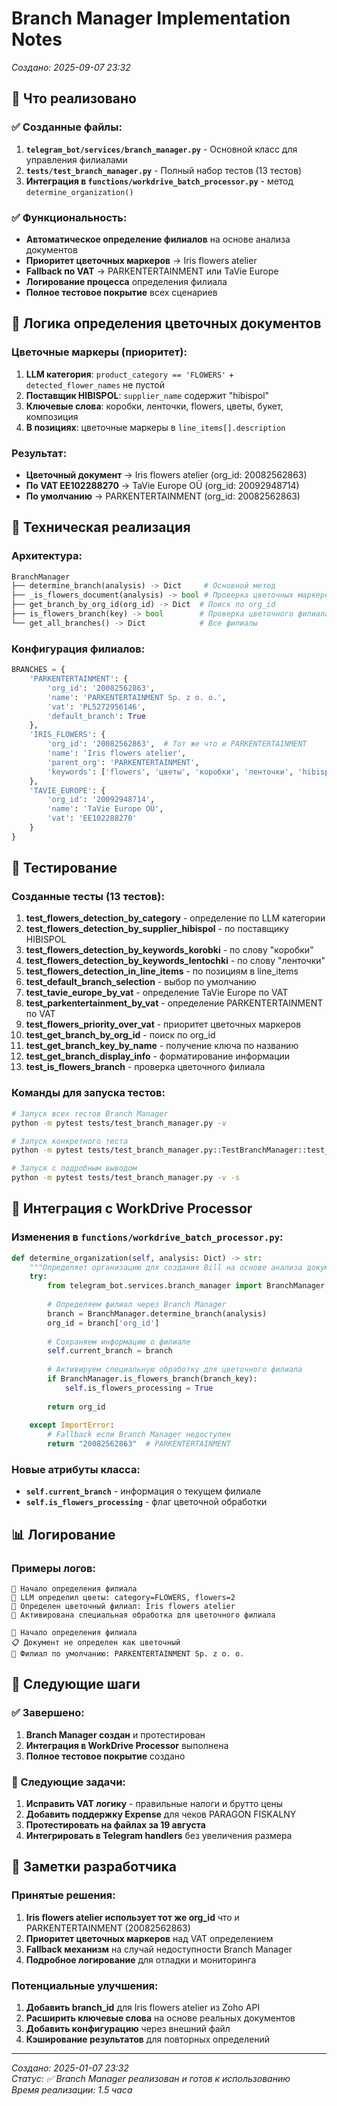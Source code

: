 # Branch Manager Implementation Notes
*Создано: 2025-09-07 23:32*

## 🎯 Что реализовано

### ✅ Созданные файлы:
1. **`telegram_bot/services/branch_manager.py`** - Основной класс для управления филиалами
2. **`tests/test_branch_manager.py`** - Полный набор тестов (13 тестов)
3. **Интеграция в `functions/workdrive_batch_processor.py`** - метод `determine_organization()`

### ✅ Функциональность:
- **Автоматическое определение филиалов** на основе анализа документов
- **Приоритет цветочных маркеров** → Iris flowers atelier
- **Fallback по VAT** → PARKENTERTAINMENT или TaVie Europe
- **Логирование процесса** определения филиала
- **Полное тестовое покрытие** всех сценариев

## 🌸 Логика определения цветочных документов

### Цветочные маркеры (приоритет):
1. **LLM категория**: `product_category == 'FLOWERS'` + `detected_flower_names` не пустой
2. **Поставщик HIBISPOL**: `supplier_name` содержит "hibispol"
3. **Ключевые слова**: коробки, ленточки, flowers, цветы, букет, композиция
4. **В позициях**: цветочные маркеры в `line_items[].description`

### Результат:
- **Цветочный документ** → Iris flowers atelier (org_id: 20082562863)
- **По VAT EE102288270** → TaVie Europe OÜ (org_id: 20092948714)  
- **По умолчанию** → PARKENTERTAINMENT (org_id: 20082562863)

## 🔧 Техническая реализация

### Архитектура:
```python
BranchManager
├── determine_branch(analysis) -> Dict     # Основной метод
├── _is_flowers_document(analysis) -> bool # Проверка цветочных маркеров
├── get_branch_by_org_id(org_id) -> Dict  # Поиск по org_id
├── is_flowers_branch(key) -> bool        # Проверка цветочного филиала
└── get_all_branches() -> Dict            # Все филиалы
```

### Конфигурация филиалов:
```python
BRANCHES = {
    'PARKENTERTAINMENT': {
        'org_id': '20082562863',
        'name': 'PARKENTERTAINMENT Sp. z o. o.',
        'vat': 'PL5272956146',
        'default_branch': True
    },
    'IRIS_FLOWERS': {
        'org_id': '20082562863',  # Тот же что и PARKENTERTAINMENT
        'name': 'Iris flowers atelier',
        'parent_org': 'PARKENTERTAINMENT',
        'keywords': ['flowers', 'цветы', 'коробки', 'ленточки', 'hibispol']
    },
    'TAVIE_EUROPE': {
        'org_id': '20092948714',
        'name': 'TaVie Europe OÜ',
        'vat': 'EE102288270'
    }
}
```

## 🧪 Тестирование

### Созданные тесты (13 тестов):
1. **test_flowers_detection_by_category** - определение по LLM категории
2. **test_flowers_detection_by_supplier_hibispol** - по поставщику HIBISPOL
3. **test_flowers_detection_by_keywords_korobki** - по слову "коробки"
4. **test_flowers_detection_by_keywords_lentochki** - по слову "ленточки"
5. **test_flowers_detection_in_line_items** - по позициям в line_items
6. **test_default_branch_selection** - выбор по умолчанию
7. **test_tavie_europe_by_vat** - определение TaVie Europe по VAT
8. **test_parkentertainment_by_vat** - определение PARKENTERTAINMENT по VAT
9. **test_flowers_priority_over_vat** - приоритет цветочных маркеров
10. **test_get_branch_by_org_id** - поиск по org_id
11. **test_get_branch_key_by_name** - получение ключа по названию
12. **test_get_branch_display_info** - форматирование информации
13. **test_is_flowers_branch** - проверка цветочного филиала

### Команды для запуска тестов:
```bash
# Запуск всех тестов Branch Manager
python -m pytest tests/test_branch_manager.py -v

# Запуск конкретного теста
python -m pytest tests/test_branch_manager.py::TestBranchManager::test_flowers_detection_by_category -v

# Запуск с подробным выводом
python -m pytest tests/test_branch_manager.py -v -s
```

## 🔗 Интеграция с WorkDrive Processor

### Изменения в `functions/workdrive_batch_processor.py`:
```python
def determine_organization(self, analysis: Dict) -> str:
    """Определяет организацию для создания Bill на основе анализа документа"""
    try:
        from telegram_bot.services.branch_manager import BranchManager
        
        # Определяем филиал через Branch Manager
        branch = BranchManager.determine_branch(analysis)
        org_id = branch['org_id']
        
        # Сохраняем информацию о филиале
        self.current_branch = branch
        
        # Активируем специальную обработку для цветочного филиала
        if BranchManager.is_flowers_branch(branch_key):
            self.is_flowers_processing = True
        
        return org_id
        
    except ImportError:
        # Fallback если Branch Manager недоступен
        return "20082562863"  # PARKENTERTAINMENT
```

### Новые атрибуты класса:
- **`self.current_branch`** - информация о текущем филиале
- **`self.is_flowers_processing`** - флаг цветочной обработки

## 📊 Логирование

### Примеры логов:
```
🏢 Начало определения филиала
🌸 LLM определил цветы: category=FLOWERS, flowers=2
🌸 Определен цветочный филиал: Iris flowers atelier
🌸 Активирована специальная обработка для цветочного филиала
```

```
🏢 Начало определения филиала
📋 Документ не определен как цветочный
🏢 Филиал по умолчанию: PARKENTERTAINMENT Sp. z o. o.
```

## 🚀 Следующие шаги

### ✅ Завершено:
1. **Branch Manager создан** и протестирован
2. **Интеграция в WorkDrive Processor** выполнена
3. **Полное тестовое покрытие** создано

### 🔄 Следующие задачи:
1. **Исправить VAT логику** - правильные налоги и брутто цены
2. **Добавить поддержку Expense** для чеков PARAGON FISKALNY
3. **Протестировать на файлах за 19 августа**
4. **Интегрировать в Telegram handlers** без увеличения размера

## 📝 Заметки разработчика

### Принятые решения:
1. **Iris flowers atelier использует тот же org_id** что и PARKENTERTAINMENT (20082562863)
2. **Приоритет цветочных маркеров** над VAT определением
3. **Fallback механизм** на случай недоступности Branch Manager
4. **Подробное логирование** для отладки и мониторинга

### Потенциальные улучшения:
1. **Добавить branch_id** для Iris flowers atelier из Zoho API
2. **Расширить ключевые слова** на основе реальных документов
3. **Добавить конфигурацию** через внешний файл
4. **Кэширование результатов** для повторных определений

---
*Создано: 2025-01-07 23:32*  
*Статус: ✅ Branch Manager реализован и готов к использованию*  
*Время реализации: 1.5 часа*
